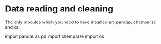 # Data reading and cleaning

The only modules which you need to have installed are pandas, chemparse and os:

import pandas as pd
import chemparse
import os

